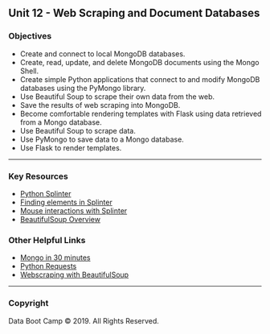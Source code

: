 ## Unit 12 - Web Scraping and Document Databases

### Objectives

* Create and connect to local MongoDB databases.
* Create, read, update, and delete MongoDB documents using the Mongo Shell.
* Create simple Python applications that connect to and modify MongoDB databases using the PyMongo library.
* Use Beautiful Soup to scrape their own data from the web.
* Save the results of web scraping into MongoDB.
* Become comfortable rendering templates with Flask using data retrieved from a Mongo database.
* Use Beautiful Soup to scrape data.
* Use PyMongo to save data to a Mongo database.
* Use Flask to render templates.

- - -

### Key Resources

* [Python Splinter](https://splinter.readthedocs.io/en/latest/)
* [Finding elements in Splinter](https://splinter.readthedocs.io/en/latest/finding.html)
* [Mouse interactions with Splinter](https://splinter.readthedocs.io/en/latest/mouse-interaction.html)
* [BeautifulSoup Overview](https://www.crummy.com/software/BeautifulSoup/bs4/doc/)


### Other Helpful Links

* [Mongo in 30 minutes](https://www.youtube.com/watch?v=pWbMrx5rVBE)
* [Python Requests](http://docs.python-requests.org/en/master/)
* [Webscraping with BeautifulSoup](https://www.dataquest.io/blog/web-scraping-tutorial-python/)

- - -

### Copyright

Data Boot Camp © 2019. All Rights Reserved.

